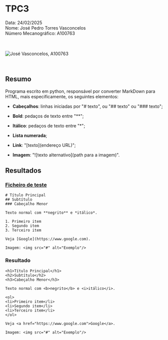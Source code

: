 # TPC3

Data: 24/02/2025 <br>
Nome: José Pedro Torres Vasconcelos <br>
Número Mecanográfico: A100763 <br> <br> <br>

![José Vasconcelos, A100763](/images/me.png)


<br>

## **Resumo**
Programa escrito em python, responsável por converter MarkDown para HTML, mais especificamente, os seguintes elementos:

* **Cabeçalhos**: linhas iniciadas por "# texto", ou "## texto" ou "### texto";

* **Bold**: pedaços de texto entre "**";

* **Itálico**: pedaços de texto entre "*";

* **Lista numerada**;

* **Link**: "[texto](endereço URL)";

* **Imagem**: "![texto alternativo](path para a imagem)".

## **Resultados**

### [Ficheiro de teste](./test.md)

```
# Título Principal
## Subtítulo
### Cabeçalho Menor

Texto normal com **negrito** e *itálico*.

1. Primeiro item
2. Segundo item
3. Terceiro item

Veja [Google](https://www.google.com).

Imagem: <img src="#" alt="Exemplo"/>
```

### Resultado
```
<h1>Título Principal</h1>
<h2>Subtítulo</h2>
<h3>Cabeçalho Menor</h3>

Texto normal com <b>negrito</b> e <i>itálico</i>.

<ol>
<li>Primeiro item</li>
<li>Segundo item</li>
<li>Terceiro item</li>
</ol>

Veja <a href="https://www.google.com">Google</a>.

Imagem: <img src="#" alt="Exemplo"/>
```
